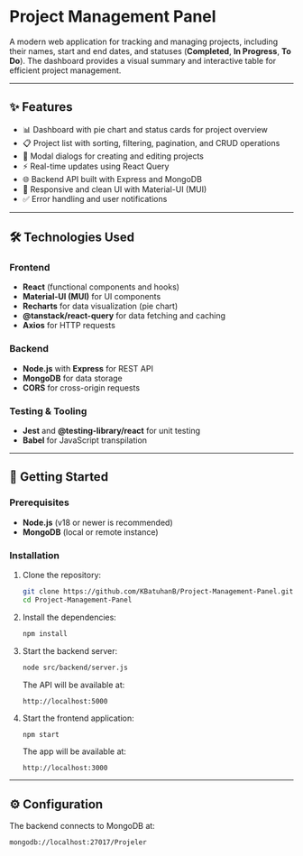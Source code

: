 # Project Management Panel

A modern web application for tracking and managing projects, including their names, start and end dates, and statuses (**Completed**, **In Progress**, **To Do**). The dashboard provides a visual summary and interactive table for efficient project management.

---

## ✨ Features
- 📊 Dashboard with pie chart and status cards for project overview  
- 📋 Project list with sorting, filtering, pagination, and CRUD operations  
- 📝 Modal dialogs for creating and editing projects  
- ⚡ Real-time updates using React Query  
- 🌐 Backend API built with Express and MongoDB  
- 🎨 Responsive and clean UI with Material-UI (MUI)  
- ✅ Error handling and user notifications  

---

## 🛠️ Technologies Used

### Frontend
- **React** (functional components and hooks)  
- **Material-UI (MUI)** for UI components  
- **Recharts** for data visualization (pie chart)  
- **@tanstack/react-query** for data fetching and caching  
- **Axios** for HTTP requests  

### Backend
- **Node.js** with **Express** for REST API  
- **MongoDB** for data storage  
- **CORS** for cross-origin requests  

### Testing & Tooling
- **Jest** and **@testing-library/react** for unit testing  
- **Babel** for JavaScript transpilation  

---

## 🚀 Getting Started

### Prerequisites
- **Node.js** (v18 or newer is recommended)  
- **MongoDB** (local or remote instance)  

### Installation

1. Clone the repository:
    ```bash
    git clone https://github.com/KBatuhanB/Project-Management-Panel.git
    cd Project-Management-Panel
    ```

2. Install the dependencies:
    ```bash
    npm install
    ```

3. Start the backend server:
    ```bash
    node src/backend/server.js
    ```
    The API will be available at:  
    ```text
    http://localhost:5000
    ```

4. Start the frontend application:
    ```bash
    npm start
    ```
    The app will be available at:  
    ```text
    http://localhost:3000
    ```

---

## ⚙️ Configuration
The backend connects to MongoDB at:  
```text
mongodb://localhost:27017/Projeler
